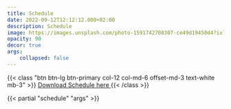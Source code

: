 ```yaml
---
title: Schedule
date: 2022-09-12T12:12:12.000+02:00
description: Schedule
image: https://images.unsplash.com/photo-1591742708307-ce49d19450d4?ixlib=rb-4.0.3&ixid=M3wxMjA3fDB8MHxwaG90by1wYWdlfHx8fGVufDB8fHx8fA%3D%3D&auto=format&fit=crop&w=1740&q=80
opacity: 90
decor: true
args: 
    collapsed: false
---
```


{{< class "btn btn-lg btn-primary col-12 col-md-6 offset-md-3 text-white mb-3" >}}
[Download Schedule here ](https://drive.google.com/file/d/1RWQJwbEpIvYA65YS9_Rb8invjHLZPtkh/view?usp=sharing)
{{< /class >}}


{{< partial "schedule" "args" >}}